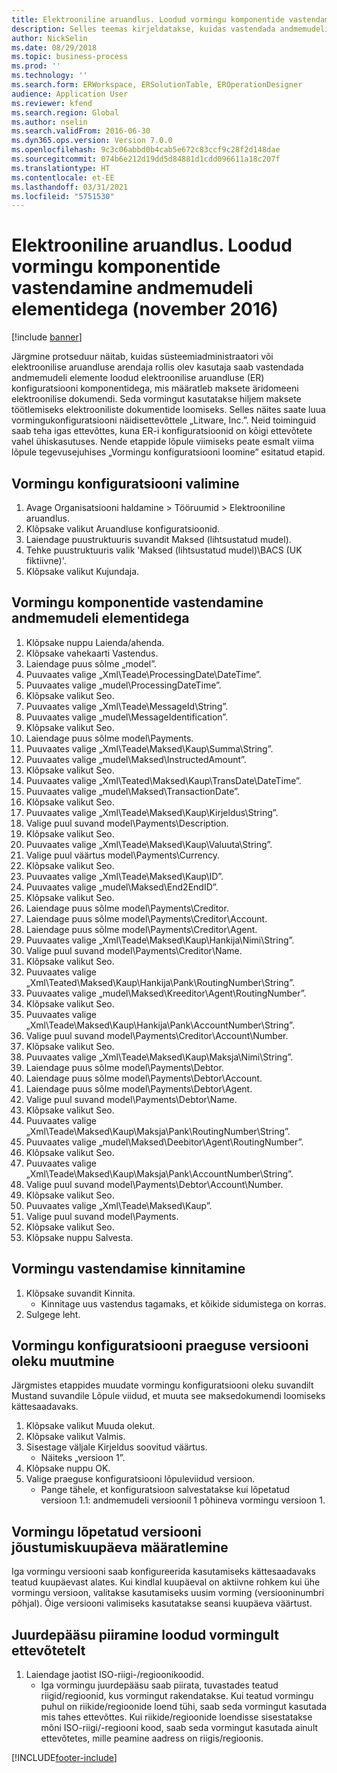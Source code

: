 ```yaml
---
title: Elektrooniline aruandlus. Loodud vormingu komponentide vastendamine andmemudeli elementidega (november 2016)
description: Selles teemas kirjeldatakse, kuidas vastendada andmemudeli elemente loodud elektroonilise aruandluse (ER) konfiguratsiooni komponentidega.
author: NickSelin
ms.date: 08/29/2018
ms.topic: business-process
ms.prod: ''
ms.technology: ''
ms.search.form: ERWorkspace, ERSolutionTable, EROperationDesigner
audience: Application User
ms.reviewer: kfend
ms.search.region: Global
ms.author: nselin
ms.search.validFrom: 2016-06-30
ms.dyn365.ops.version: Version 7.0.0
ms.openlocfilehash: 9c3c06abbd0b4cab5e672c83ccf9c28f2d148dae
ms.sourcegitcommit: 074b6e212d19dd5d84881d1cdd096611a18c207f
ms.translationtype: HT
ms.contentlocale: et-EE
ms.lasthandoff: 03/31/2021
ms.locfileid: "5751530"
---
```

# <a name="er-map-components-of-the-created-format-to-data-model-elements-november-2016"></a>Elektrooniline aruandlus. Loodud vormingu komponentide vastendamine andmemudeli elementidega (november 2016)

[!include [banner](../../includes/banner.md)]

Järgmine protseduur näitab, kuidas süsteemiadministraatori või elektroonilise aruandluse arendaja rollis olev kasutaja saab vastendada andmemudeli elemente loodud elektroonilise aruandluse (ER) konfiguratsiooni komponentidega, mis määratleb maksete äridomeeni elektroonilise dokumendi. Seda vormingut kasutatakse hiljem maksete töötlemiseks elektrooniliste dokumentide loomiseks. Selles näites saate luua vormingukonfiguratsiooni näidisettevõttele „Litware, Inc.”. Neid toiminguid saab teha igas ettevõttes, kuna ER-i konfiguratsioonid on kõigi ettevõtete vahel ühiskasutuses. Nende etappide lõpule viimiseks peate esmalt viima lõpule tegevusejuhises „Vormingu konfiguratsiooni loomine” esitatud etapid.


## <a name="select-a-format-configuration"></a>Vormingu konfiguratsiooni valimine
1. Avage Organisatsiooni haldamine > Tööruumid > Elektrooniline aruandlus.
2. Klõpsake valikut Aruandluse konfiguratsioonid.
3. Laiendage puustruktuuris suvandit Maksed (lihtsustatud mudel).
4. Tehke puustruktuuris valik 'Maksed (lihtsustatud mudel)\BACS (UK fiktiivne)'.
5. Klõpsake valikut Kujundaja.

## <a name="map-format-components-to-data-model-elements"></a>Vormingu komponentide vastendamine andmemudeli elementidega
1. Klõpsake nuppu Laienda/ahenda.
2. Klõpsake vahekaarti Vastendus.
3. Laiendage puus sõlme „model”.
4. Puuvaates valige „Xml\Teade\ProcessingDate\DateTime”.
5. Puuvaates valige „mudel\ProcessingDateTime”.
6. Klõpsake valikut Seo.
7. Puuvaates valige „Xml\Teade\MessageId\String”.
8. Puuvaates valige „mudel\MessageIdentification”.
9. Klõpsake valikut Seo.
10. Laiendage puus sõlme model\Payments.
11. Puuvaates valige „Xml\Teade\Maksed\Kaup\Summa\String”.
12. Puuvaates valige „mudel\Maksed\InstructedAmount”.
13. Klõpsake valikut Seo.
14. Puuvaates valige „Xml\Teated\Maksed\Kaup\TransDate\DateTime”.
15. Puuvaates valige „mudel\Maksed\TransactionDate”.
16. Klõpsake valikut Seo.
17. Puuvaates valige „Xml\Teade\Maksed\Kaup\Kirjeldus\String”.
18. Valige puul suvand model\Payments\Description.
19. Klõpsake valikut Seo.
20. Puuvaates valige „Xml\Teade\Maksed\Kaup\Valuuta\String”.
21. Valige puul väärtus model\Payments\Currency.
22. Klõpsake valikut Seo.
23. Puuvaates valige „Xml\Teade\Maksed\Kaup\ID”.
24. Puuvaates valige „mudel\Maksed\End2EndID”.
25. Klõpsake valikut Seo.
26. Laiendage puus sõlme model\Payments\Creditor.
27. Laiendage puus sõlme model\Payments\Creditor\Account.
28. Laiendage puus sõlme model\Payments\Creditor\Agent.
29. Puuvaates valige „Xml\Teade\Maksed\Kaup\Hankija\Nimi\String”.
30. Valige puul suvand model\Payments\Creditor\Name.
31. Klõpsake valikut Seo.
32. Puuvaates valige „Xml\Teated\Maksed\Kaup\Hankija\Pank\RoutingNumber\String”.
33. Puuvaates valige „mudel\Maksed\Kreeditor\Agent\RoutingNumber”.
34. Klõpsake valikut Seo.
35. Puuvaates valige „Xml\Teade\Maksed\Kaup\Hankija\Pank\AccountNumber\String”.
36. Valige puul suvand model\Payments\Creditor\Account\Number.
37. Klõpsake valikut Seo.
38. Puuvaates valige „Xml\Teade\Maksed\Kaup\Maksja\Nimi\String”.
39. Laiendage puus sõlme model\Payments\Debtor.
40. Laiendage puus sõlme model\Payments\Debtor\Account.
41. Laiendage puus sõlme model\Payments\Debtor\Agent.
42. Valige puul suvand model\Payments\Debtor\Name.
43. Klõpsake valikut Seo.
44. Puuvaates valige „Xml\Teade\Maksed\Kaup\Maksja\Pank\RoutingNumber\String”.
45. Puuvaates valige „mudel\Maksed\Deebitor\Agent\RoutingNumber”.
46. Klõpsake valikut Seo.
47. Puuvaates valige „Xml\Teade\Maksed\Kaup\Maksja\Pank\AccountNumber\String”.
48. Valige puul suvand model\Payments\Debtor\Account\Number.
49. Klõpsake valikut Seo.
50. Puuvaates valige „Xml\Teade\Maksed\Kaup”.
51. Valige puul suvand model\Payments.
52. Klõpsake valikut Seo.
53. Klõpsake nuppu Salvesta.

## <a name="validate-format-mapping"></a>Vormingu vastendamise kinnitamine
1. Klõpsake suvandit Kinnita.
    * Kinnitage uus vastendus tagamaks, et kõikide sidumistega on korras.  
2. Sulgege leht.

## <a name="change-status-of-the-current-version-of-format-configuration"></a>Vormingu konfiguratsiooni praeguse versiooni oleku muutmine
Järgmistes etappides muudate vormingu konfiguratsiooni oleku suvandilt Mustand suvandile Lõpule viidud, et muuta see maksedokumendi loomiseks kättesaadavaks.  
1. Klõpsake valikut Muuda olekut.
2. Klõpsake valikut Valmis.
3. Sisestage väljale Kirjeldus soovitud väärtus.
    * Näiteks „versioon 1”.  
4. Klõpsake nuppu OK.
5. Valige praeguse konfiguratsiooni lõpuleviidud versioon.
    * Pange tähele, et konfiguratsioon salvestatakse kui lõpetatud versioon 1.1: andmemudeli versioonil 1 põhineva vormingu versioon 1.  

## <a name="define-effective-date-for-completed-version-of-format"></a>Vormingu lõpetatud versiooni jõustumiskuupäeva määratlemine
Iga vormingu versiooni saab konfigureerida kasutamiseks kättesaadavaks teatud kuupäevast alates. Kui kindlal kuupäeval on aktiivne rohkem kui ühe vormingu versioon, valitakse kasutamiseks uusim vorming (versiooninumbri põhjal). Õige versiooni valimiseks kasutatakse seansi kuupäeva väärtust.  

## <a name="restrict-access-to-created-format-from-companies"></a>Juurdepääsu piiramine loodud vormingult ettevõtetelt
1. Laiendage jaotist ISO-riigi-/regioonikoodid.
    * Iga vormingu juurdepääsu saab piirata, tuvastades teatud riigid/regioonid, kus vormingut rakendatakse. Kui teatud vormingu puhul on riikide/regioonide loend tühi, saab seda vormingut kasutada mis tahes ettevõttes. Kui riikide/regioonide loendisse sisestatakse mõni ISO-riigi/-regiooni kood, saab seda vormingut kasutada ainult ettevõtetes, mille peamine aadress on riigis/regioonis.  



[!INCLUDE[footer-include](../../../../includes/footer-banner.md)]